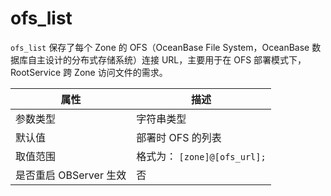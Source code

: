 ofs_list 
=============================

`ofs_list` 保存了每个 Zone 的 OFS（OceanBase File System，OceanBase 数据库自主设计的分布式存储系统）连接 URL，主要用于在 OFS 部署模式下，RootService 跨 Zone 访问文件的需求。


|        属性        |            描述            |
|------------------|--------------------------|
| 参数类型             | 字符串类型                    |
| 默认值              | 部署时 OFS 的列表              |
| 取值范围             | 格式为： `[zone]@[ofs_url];` |
| 是否重启 OBServer 生效 | 否                        |





